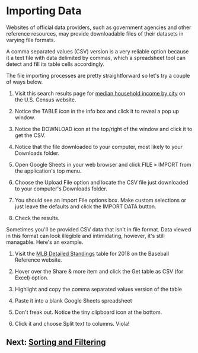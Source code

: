 # Importing Data
Websites of official data providers, such as government agencies and other reference resources, may provide downloadable files of their datasets in varying file formats.

A comma separated values (CSV) version is a very reliable option because it a text file with data delimited by commas, which a spreadsheet tool can detect and fill its table cells accordingly.

The file importing processes are pretty straightforward so let's try a couple of ways below.

1. Visit this search results page for [median household income by city](https://www.census.gov/search-results.html?searchType=web&cssp=SERP&q=median%20household%20income%20by%20city) on the U.S. Census website.

2. Notice the TABLE icon in the info box and click it to reveal a pop up window.

3. Notice the DOWNLOAD icon at the top/right of the window and click it to get the CSV.

4. Notice that the file downloaded to your computer, most likely to your Downloads folder.

5. Open Google Sheets in your web browser and click FILE » IMPORT from the application's top menu.

7. Choose the Upload File option and locate the CSV file just downloaded to your computer's Downloads folder.

8. You should see an Import File options box. Make custom selections or just leave the defaults and click the IMPORT DATA button.

9. Check the results.

Sometimes you'll be provided CSV data that isn't in file format. Data viewed in this format can look illegible and intimidating, however, it's still managable. Here's an example.

1. Visit the [MLB Detailed Standings](https://www.baseball-reference.com/leagues/MLB/2017-standings.shtml#all_expanded_standings_overall) table for 2018 on the Baseball Reference website.

2. Hover over the Share & more item and click the Get table as CSV (for Excel) option.

3. Highlight and copy the comma separated values version of the table

4. Paste it into a blank Google Sheets spreadsheet

5. Don't freak out. Notice the tiny clipboard icon at the bottom.

6. Click it and choose Split text to columns. Viola!

## Next: [Sorting and Filtering](02-sorting-filtering.md)
